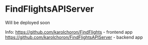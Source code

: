 # FindFlightsAPIServer

Will be deployed soon

Info:
https://github.com/karolchoron/FindFlights - frontend app
https://github.com/karolchoron/FindFlightsAPIServer - backend app 
